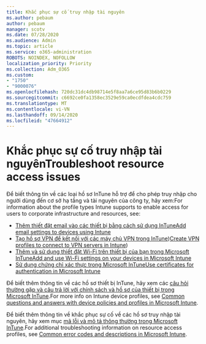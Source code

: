 ```yaml
---
title: Khắc phục sự cố truy nhập tài nguyên
ms.author: pebaum
author: pebaum
manager: scotv
ms.date: 07/28/2020
ms.audience: Admin
ms.topic: article
ms.service: o365-administration
ROBOTS: NOINDEX, NOFOLLOW
localization_priority: Priority
ms.collection: Adm_O365
ms.custom:
- "1750"
- "9000076"
ms.openlocfilehash: 720dc31dc4db98714e5f8aa7a6ce95d83b6b0229
ms.sourcegitcommit: c6692ce0fa1358ec3529e59ca0ecdfdea4cdc759
ms.translationtype: MT
ms.contentlocale: vi-VN
ms.lasthandoff: 09/14/2020
ms.locfileid: "47664912"
---
```

# <a name="troubleshoot-resource-access-issues"></a><span data-ttu-id="5bce2-102">Khắc phục sự cố truy nhập tài nguyên</span><span class="sxs-lookup"><span data-stu-id="5bce2-102">Troubleshoot resource access issues</span></span>

<span data-ttu-id="5bce2-103">Để biết thông tin về các loại hồ sơ InTune hỗ trợ để cho phép truy nhập cho người dùng đến cơ sở hạ tầng và tài nguyên của công ty, hãy xem:</span><span class="sxs-lookup"><span data-stu-id="5bce2-103">For information about the profile types Intune supports to enable access for users to corporate infrastructure and resources, see:</span></span>

- [<span data-ttu-id="5bce2-104">Thêm thiết đặt email vào các thiết bị bằng cách sử dụng InTune</span><span class="sxs-lookup"><span data-stu-id="5bce2-104">Add email settings to devices using Intune</span></span>](https://docs.microsoft.com/intune/email-settings-configure)
- <span data-ttu-id="5bce2-105">[Tạo hồ sơ VPN để kết nối với các máy chủ VPN trong InTune](https://docs.microsoft.com/intune/vpn-settings-configure))</span><span class="sxs-lookup"><span data-stu-id="5bce2-105">[Create VPN profiles to connect to VPN servers in Intune](https://docs.microsoft.com/intune/vpn-settings-configure))</span></span>
- [<span data-ttu-id="5bce2-106">Thêm và sử dụng thiết đặt Wi-Fi trên thiết bị của bạn trong Microsoft InTune</span><span class="sxs-lookup"><span data-stu-id="5bce2-106">Add and use Wi-Fi settings on your devices in Microsoft Intune</span></span>](https://docs.microsoft.com/intune/wi-fi-settings-configure)
- [<span data-ttu-id="5bce2-107">Sử dụng chứng chỉ xác thực trong Microsoft InTune</span><span class="sxs-lookup"><span data-stu-id="5bce2-107">Use certificates for authentication in Microsoft Intune</span></span>](https://docs.microsoft.com/intune/certificates-configure)

<span data-ttu-id="5bce2-108">Để biết thêm thông tin về các hồ sơ thiết bị InTune, hãy xem các [câu hỏi thường gặp và câu trả lời với chính sách và hồ sơ của thiết bị trong Microsoft InTune](https://docs.microsoft.com/intune/device-profile-troubleshoot).</span><span class="sxs-lookup"><span data-stu-id="5bce2-108">For more info on Intune device profiles, see [Common questions and answers with device policies and profiles in Microsoft Intune](https://docs.microsoft.com/intune/device-profile-troubleshoot).</span></span>

<span data-ttu-id="5bce2-109">Để biết thêm thông tin về khắc phục sự cố về các hồ sơ truy nhập tài nguyên, hãy xem mục [mã lỗi và mô tả thông thường trong Microsoft InTune](https://docs.microsoft.com/intune/troubleshoot-company-resource-access-problems).</span><span class="sxs-lookup"><span data-stu-id="5bce2-109">For additional troubleshooting information on resource access profiles, see [Common error codes and descriptions in Microsoft Intune](https://docs.microsoft.com/intune/troubleshoot-company-resource-access-problems).</span></span>